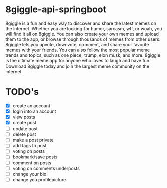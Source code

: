 # 8giggle-api-springboot
8giggle is a fun and easy way to discover and share the latest memes on the internet. Whether you are looking for humor, sarcasm, wtf, or woah, you will find it all on 8giggle. You can also create your own memes and upload them to the app, or browse through thousands of memes from other users. 8giggle lets you upvote, downvote, comment, and share your favorite memes with your friends. You can also follow the most popular meme trends and topics, such as one piece, trump, elon musk, and more. 8giggle is the ultimate meme app for anyone who loves to laugh and have fun. Download 8giggle today and join the largest meme community on the internet.

# TODO's
- [x]  create an account
- [x]  login into an account
- [x]  view posts
- [x]  create post
- [ ]  update post
- [ ]  delete post
- [ ]  make a post private
- [ ]  add tags to post
- [ ]  voting on posts
- [ ]  bookmark/save posts
- [ ]  comment on posts
- [ ]  voting on comments underposts
- [ ]  change your bio
- [ ]  change you profilepicture
